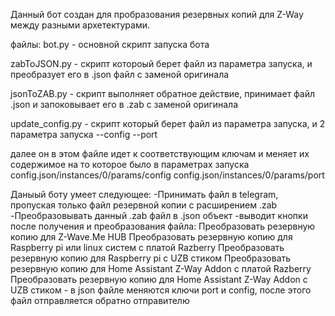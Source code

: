 Данный бот создан для пробразования резервных копий для Z-Way между разными архетектурами.

файлы:
bot.py - основной скрипт запуска бота

zabToJSON.py - скрипт котороый берет файл из параметра запуска, и преобразует его в .json файл с заменой оригинала

jsonToZAB.py - скрипт выполняет обратное действие, принимает файл .json и запоковывает его в .zab с заменой оригинала

update_config.py - скрипт который берет файл из параметра запуска, и 2 параметра запуска --config --port

далее он в этом файле идет к соответствующим ключам и меняет их содержимое на то которое было в параметрах запуска
config.json/instances/0/params/config
config.json/instances/0/params/port


Даныый боту умеет следующее:
	-Принимать файл в telegram, пропуская только файл резервной копии с расширением .zab
	-Преобразовывать данный .zab файл в .json объект
	-выводит кнопки после получения и преобразования файла:
		    Преобразовать резервную копию для Z-Wave.Me HUB
    		Преобразовать резервную копию для Raspberry pi или linux систем с платой Razberry
    		Преобразовать резервную копию для Raspberry pi с UZB стиком
    		Преобразовать резервную копию для Home Assistant Z-Way Addon с платой Razberry
    		Преобразовать резервную копию для Home Assistant Z-Way Addon с UZB стиком
    - в json файле меняются ключи port и config, после этого файл отправляется обратно отправителю

